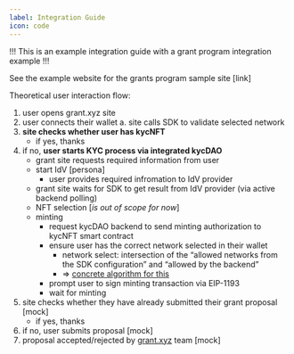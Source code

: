 ```yaml
---
label: Integration Guide
icon: code
---
```


!!!
This is an example integration guide with a grant program integration example
!!!

See the example website for the grants program sample site [link]



Theoretical user interaction flow: 
1. user opens grant.xyz site
2. user connects their wallet 
    a.  site calls SDK to validate selected network
3. **site checks whether user has kycNFT**
    - if yes, thanks
4. if no, **user starts KYC process via integrated kycDAO**
    - grant site requests required information from user
    - start IdV [persona]
        - user provides required infromation to IdV provider
    - grant site waits for SDK to get result from IdV provider (via active backend polling)
    - NFT selection [_is out of scope for now_]
    - minting
        - request kycDAO backend to send minting authorization to kycNFT smart contract
        - ensure user has the correct network selected in their wallet
            - network select: intersection of the “allowed networks from the SDK configuration” and “allowed by the backend”
            - ⇒ [concrete algorithm for this](https://www.notion.so/EVM-SDK-769a3ca4a4ec468d9db54fc0e1319ca6)
        - prompt user to sign minting transaction via EIP-1193
        - wait for minting
5. site checks whether they have already submitted their grant proposal [mock]
    - if yes, thanks
6. if no, user submits proposal [mock]
7. proposal accepted/rejected by [grant.xyz](http://grant.xyx) team [mock]
